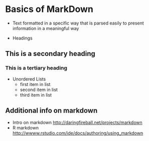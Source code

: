 #   Basics of MarkDown

-   Text formatted in a specific way that is parsed easily to present information in a meaningful way

-   Headings
## This is a secondary heading
### This is a tertiary heading

* Unordered Lists
    *   first item in list
    *   second item in list
    *   third item in list

##  Additional info on markdown
*   Intro on markdown   http://daringfireball.net/projects/markdown
*   R markdown http://wwww.rstudio.com/ide/docs/authoring/using_markdown